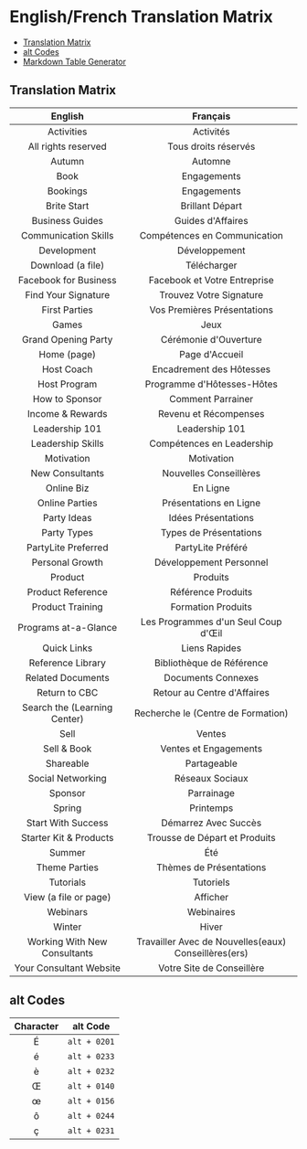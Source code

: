 English/French Translation Matrix
=================================

+ [Translation Matrix](#translation-matrix)
+ [alt Codes](#alt-codes)
+ [Markdown Table Generator](http://jakebathman.github.io/Markdown-Table-Generator/)

Translation Matrix
------------------
**English**|**Français**
:-----:|:-----:
Activities|Activités
All rights reserved|Tous droits réservés
Autumn|Automne
Book|Engagements
Bookings|Engagements
Brite Start|Brillant Départ
Business Guides|Guides d'Affaires
Communication Skills|Compétences en Communication
Development|Développement
Download (a file)|Télécharger
Facebook for Business|Facebook et Votre Entreprise
Find Your Signature|Trouvez Votre Signature
First Parties|Vos Premières Présentations
Games|Jeux
Grand Opening Party|Cérémonie d'Ouverture
Home (page)|Page d'Accueil
Host Coach|Encadrement des Hôtesses
Host Program|Programme d'Hôtesses-Hôtes
How to Sponsor|Comment Parrainer
Income & Rewards|Revenu et Récompenses
Leadership 101|Leadership 101
Leadership Skills|Compétences en Leadership
Motivation|Motivation
New Consultants|Nouvelles Conseillères
Online Biz|En Ligne
Online Parties|Présentations en Ligne
Party Ideas|Idées Présentations
Party Types|Types de Présentations
PartyLite Preferred|PartyLite Préféré
Personal Growth|Développement Personnel
Product|Produits
Product Reference|Référence Produits
Product Training|Formation Produits
Programs at-a-Glance|Les Programmes d'un Seul Coup d'Œil
Quick Links|Liens Rapides
Reference Library|Bibliothèque de Référence
Related Documents|Documents Connexes
Return to CBC|Retour au Centre d'Affaires
Search the (Learning Center)|Recherche le (Centre de Formation)
Sell|Ventes
Sell & Book|Ventes et Engagements
Shareable|Partageable
Social Networking|Réseaux Sociaux
Sponsor|Parrainage
Spring|Printemps
Start With Success|Démarrez Avec Succès
Starter Kit & Products|Trousse de Départ et Produits
Summer|Été
Theme Parties|Thèmes de Présentations
Tutorials|Tutoriels
View (a file or page)|Afficher
Webinars|Webinaires
Winter|Hiver
Working With New Consultants|Travailler Avec de Nouvelles(eaux) Conseillères(ers)
Your Consultant Website|Votre Site de Conseillère

alt Codes
---------
**Character**|**alt Code**
:-----:|:-----:
É|`alt + 0201`
é|`alt + 0233`
è|`alt + 0232`
Œ|`alt + 0140`
œ|`alt + 0156`
ô|`alt + 0244`
ç|`alt + 0231`
